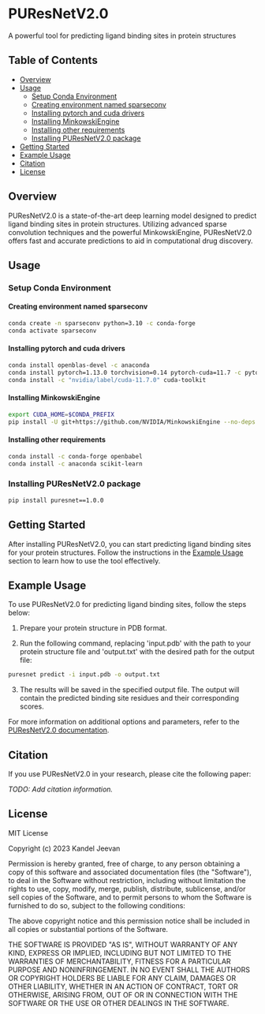 # PUResNetV2.0
A powerful tool for predicting ligand binding sites in protein structures

## Table of Contents
- [Overview](#overview)
- [Usage](#usage)
  - [Setup Conda Environment](#setup-conda-environment)
  - [Creating environment named sparseconv](#creating-environment-named-sparseconv)
  - [Installing pytorch and cuda drivers](#installing-pytorch-and-cuda-drivers)
  - [Installing MinkowskiEngine](#installing-minkowskiengine)
  - [Installing other requirements](#installing-other-requirements)
  - [Installing PUResNetV2.0 package](#installing-puresnetv20-package)
- [Getting Started](#getting-started)
- [Example Usage](#example-usage)
- [Citation](#citation)
- [License](#license)

## Overview
PUResNetV2.0 is a state-of-the-art deep learning model designed to predict ligand binding sites in protein structures. Utilizing advanced sparse convolution techniques and the powerful MinkowskiEngine, PUResNetV2.0 offers fast and accurate predictions to aid in computational drug discovery.

## Usage

### Setup Conda Environment

#### Creating environment named sparseconv
```bash
conda create -n sparseconv python=3.10 -c conda-forge
conda activate sparseconv
```

#### Installing pytorch and cuda drivers
```bash
conda install openblas-devel -c anaconda
conda install pytorch=1.13.0 torchvision=0.14 pytorch-cuda=11.7 -c pytorch -c nvidia
conda install -c "nvidia/label/cuda-11.7.0" cuda-toolkit
```

#### Installing MinkowskiEngine
```bash
export CUDA_HOME=$CONDA_PREFIX
pip install -U git+https://github.com/NVIDIA/MinkowskiEngine --no-deps
```

#### Installing other requirements
```bash
conda install -c conda-forge openbabel
conda install -c anaconda scikit-learn
```

### Installing PUResNetV2.0 package
```bash
pip install puresnet==1.0.0
```

## Getting Started
After installing PUResNetV2.0, you can start predicting ligand binding sites for your protein structures. Follow the instructions in the [Example Usage](#example-usage) section to learn how to use the tool effectively.

## Example Usage
To use PUResNetV2.0 for predicting ligand binding sites, follow the steps below:

1. Prepare your protein structure in PDB format.

2. Run the following command, replacing 'input.pdb' with the path to your protein structure file and 'output.txt' with the desired path for the output file:

```bash
puresnet predict -i input.pdb -o output.txt
```

3. The results will be saved in the specified output file. The output will contain the predicted binding site residues and their corresponding scores.

For more information on additional options and parameters, refer to the [PUResNetV2.0 documentation](https://github.com/username/puresnet/wiki).

## Citation
If you use PUResNetV2.0 in your research, please cite the following paper:

_TODO: Add citation information._

## License
MIT License

Copyright (c) 2023 Kandel Jeevan

 Permission is hereby granted, free of charge, to any person obtaining a copy of
 this software and associated documentation files (the "Software"), to deal in
 the Software without restriction, including without limitation the rights to
 use, copy, modify, merge, publish, distribute, sublicense, and/or sell copies
 of the Software, and to permit persons to whom the Software is furnished to do
 so, subject to the following conditions:

 The above copyright notice and this permission notice shall be included in all
 copies or substantial portions of the Software.

 THE SOFTWARE IS PROVIDED "AS IS", WITHOUT WARRANTY OF ANY KIND, EXPRESS OR
 IMPLIED, INCLUDING BUT NOT LIMITED TO THE WARRANTIES OF MERCHANTABILITY,
 FITNESS FOR A PARTICULAR PURPOSE AND NONINFRINGEMENT. IN NO EVENT SHALL THE
 AUTHORS OR COPYRIGHT HOLDERS BE LIABLE FOR ANY CLAIM, DAMAGES OR OTHER
 LIABILITY, WHETHER IN AN ACTION OF CONTRACT, TORT OR OTHERWISE, ARISING FROM,
 OUT OF OR IN CONNECTION WITH THE SOFTWARE OR THE USE OR OTHER DEALINGS IN THE
 SOFTWARE.